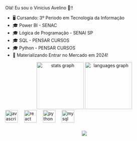 <p align="left">Olá! Eu sou o Vinicius Avelino 👋!!</p>
<ul>
  <li>🖥️ Cursando: 3º Periodo em Tecnologia da Informação</li>
  <li>🎓 Power BI - SENAC</li>
  <li>🎓 Lógica de Programação - SENAI SP</li>
  <li>🎓 SQL - PENSAR CURSOS</li>
  <li>🎓 Python - PENSAR CURSOS</li>
  <li>🔮 Materializando Entrar no Mercado em 2024!</li>
</ul>
<div align="center">
  <img src="https://github-readme-stats.vercel.app/api?username=viniciusavelinosantos&hide_title=false&hide_rank=false&show_icons=true&include_all_commits=true&count_private=true&disable_animations=false&theme=dracula&locale=en&hide_border=false&order=1" height="150" alt="stats graph"  />
  <img src="https://github-readme-stats.vercel.app/api/top-langs?username=viniciusavelinosantos&locale=en&hide_title=false&layout=compact&card_width=320&langs_count=5&theme=dracula&hide_border=false&order=2" height="150" alt="languages graph"  />
</div>
<div align="left">
  <img src="https://cdn.jsdelivr.net/gh/devicons/devicon/icons/javascript/javascript-original.svg" height="40" alt="javascript logo"  />
  <img width="12" />
  <img src="https://cdn.jsdelivr.net/gh/devicons/devicon/icons/react/react-original.svg" height="40" alt="react logo"  />
  <img width="12" />
  <img src="https://cdn.jsdelivr.net/gh/devicons/devicon/icons/python/python-original.svg" height="40" alt="python logo"  />
  <img width="12" />
  <img src="https://cdn.jsdelivr.net/gh/devicons/devicon/icons/mysql/mysql-original.svg" height="40" alt="mysql logo"  />
</div>

###

<div align="center">
  <img src="https://profile-counter.glitch.me/viniciusavelinosantos/count.svg?"  />
</div>

###
